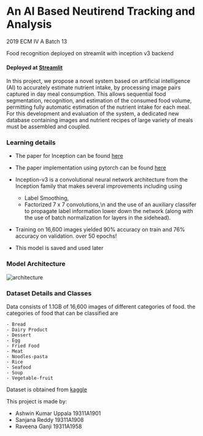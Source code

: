 # An AI Based Neutirend Tracking and Analysis
2019 ECM IV A Batch 13

Food recognition deployed on streamlit with inception v3 backend
#### Deployed at [Streamlit](https://ashwinexe-fyp-f00d-recog-inception-bhdsz4.streamlit.app/)


In this project, we propose a novel system based on artificial intelligence (AI) to accurately estimate nutrient intake, by processing image pairs captured in day meal consumption. This allows sequential food segmentation, recognition, and estimation of the consumed food volume, permitting fully automatic estimation of the nutrient intake for each meal. For this development and evaluation of the system, a dedicated new database containing images and nutrient recipes of large variety of meals must be assembled and coupled.

### Learning details
- The paper for Inception can be found [here](https://arxiv.org/abs/1512.00567v3)

- The paper implementation using pytorch can be found [here](https://github.com/pytorch/vision/blob/6db1569c89094cf23f3bc41f79275c45e9fcb3f3/torchvision/models/inception.py#L64)

- Inception-v3 is a convolutional neural network architecture from the Inception family that makes several improvements including using 
  - Label Smoothing,
  - Factorized 7 x 7 convolutions,\n 
  and the use of an auxiliary classifer to propagate label information lower down the network (along with the use of batch normalization for layers in the sidehead).
- Training on 16,600 images yielded 90% accuracy on train and 76% accuracy on validation. over 50 epochs!
- This model is saved and used later

### Model Architecture

![architecture](https://github.com/sirreajohn/F00d_recognition/blob/master/inception_2.png)
### Dataset Details and Classes
Data consists of 1.1GB of 16,600 images of different categories of food.
the categories of food that can be classified are 

    - Bread
    - Dairy Product
    - Dessert
    - Egg
    - Fried Food
    - Meat
    - Noodles-pasta
    - Rice
    - Seafood
    - Soup
    - Vegetable-fruit
    
Dataset is obtained from [kaggle](https://www.kaggle.com/trolukovich/food11-image-dataset)

This project is made by:
- Ashwin Kumar Uppala 19311A1901
- Sanjana Reddy 19311A1908
- Raveena Ganji 19311A1958

